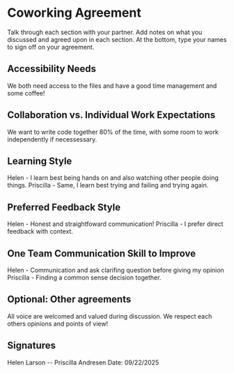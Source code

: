 # Coworking Agreement

Talk through each section with your partner. Add notes on what you discussed and agreed upon in each section. At the bottom, type your names to sign off on your agreement.

## Accessibility Needs
We both need access to the files and have a good time management and some coffee! 

## Collaboration vs. Individual Work Expectations
We want to write code together 80% of the time, with some room to work independently if necessessary. 

## Learning Style
Helen - I learn best being hands on and also watching other people doing things. 
Priscilla - Same, I learn best trying and failing and trying again. 

## Preferred Feedback Style
Helen - Honest and straightfoward communication!
Priscilla - I prefer direct feedback with context. 

## One Team Communication Skill to Improve
Helen - Communication and ask clarifing question before giving my opinion
Priscilla - Finding a common sense decision together. 

## Optional: Other agreements
All voice are welcomed and valued during discussion. We respect each others opinions and points of view!

## Signatures
Helen Larson -- Priscilla Andresen
Date: 09/22/2025
